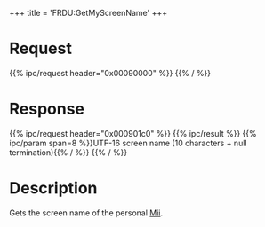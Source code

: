+++
title = 'FRDU:GetMyScreenName'
+++

# Request

{{% ipc/request header="0x00090000" %}}
{{% / %}}

# Response

{{% ipc/request header="0x000901c0" %}}
{{% ipc/result %}}
{{% ipc/param span=8 %}}UTF-16 screen name (10 characters + null termination){{% / %}}
{{% / %}}

# Description

Gets the screen name of the personal [Mii](Mii "wikilink").
